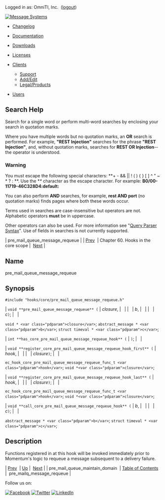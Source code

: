 Logged in as: OmniTI, Inc.  ([logout](https://support.messagesystems.com/logout.php))

[![Message Systems](https://support.messagesystems.com/images/ms-white205.png)](https://support.messagesystems.com/start.php) 

*   [Changelog](https://support.messagesystems.com/start.php?show=changelog)
*   [Documentation](https://support.messagesystems.com/docs/)
*   [Downloads](https://support.messagesystems.com/start.php)

*   [Licenses](https://support.messagesystems.com/license_summary.php)
*   <a href="">Clients</a>
    *   [Support](https://support.messagesystems.com/cs.php)
    *   [Add/Edit](https://support.messagesystems.com/edit_client.php)
    *   [Legal/Products](https://support.messagesystems.com/edit_products.php)
*   [Users](https://support.messagesystems.com/edit_customer.php)

## Search Help

Search for a single word or perform multi-word searches by enclosing your search in quotation marks.

Where you have multiple words but no quotation marks, an **OR** search is performed. For example, **"REST Injection"** searches for the phrase **"REST Injection"**, and, without quotation marks, searches for **REST OR Injection**--the operator is understood.

### Warning

You must escape the following special characters: **+ - && || ! ( ) { } [ ] ^ " ~ * ? : \**. Use the **\** character as the escape character. For example: **B0/00-11719-46C328D4\:default\:**

You can also perform **AND** searches, for example, **rest AND port** (no quotation marks) finds pages where both these words occur.

Terms used in searches are case-insensitive but operators are not. Alphabetic operators **must** be in uppercase.

Other operators can also be used. For more information see "[Query Parser Syntax](https://lucene.apache.org/core/old_versioned_docs/versions/3_0_0/queryparsersyntax.html)". Use of fields in searches is not currently supported.

| pre_mail_queue_message_requeue |
| [Prev](hooks.core.pre_mail_queue_maintain_domain.php)  | Chapter 60. Hooks in the core scope |  [Next](hooks.core.pre_mailq_message_requeue.php) |

<a name="hooks.core.pre_mail_queue_message_requeue"></a>
## Name

pre_mail_queue_message_requeue

## Synopsis

`#include "hooks/core/pre_mail_queue_message_requeue.h"`

| `void **pre_mail_queue_message_requeue** (` | <var class="pdparam">closure</var>, |   |
|   | <var class="pdparam">b</var>, |   |
|   | <var class="pdparam">c</var>`)`; |   |

`void * <var class="pdparam">closure</var>`;
`abstract_message * <var class="pdparam">b</var>`;
`struct timeval * <var class="pdparam">c</var>`;

| `int **has_core_pre_mail_queue_message_requeue_hook** (` | `)`; |   |

| `void **register_core_pre_mail_queue_message_requeue_hook_first** (` | <var class="pdparam">hook</var>, |   |
|   | <var class="pdparam">closure</var>`)`; |   |

`ec_hook_core_pre_mail_queue_message_requeue_func_t <var class="pdparam">hook</var>`;
`void *<var class="pdparam">closure</var>`;

| `void **register_core_pre_mail_queue_message_requeue_hook_last** (` | <var class="pdparam">hook</var>, |   |
|   | <var class="pdparam">closure</var>`)`; |   |

`ec_hook_core_pre_mail_queue_message_requeue_func_t <var class="pdparam">hook</var>`;
`void *<var class="pdparam">closure</var>`;

| `void **call_core_pre_mail_queue_message_requeue_hook** (` | <var class="pdparam">b</var>, |   |
|   | <var class="pdparam">c</var>`)`; |   |

`abstract_message * <var class="pdparam">b</var>`;
`struct timeval * <var class="pdparam">c</var>`;<a name="idp18079200"></a>
## Description

Functions registered in at this hook will be invoked immediately prior to Momentum's logic to requeue a message subsequent to a delivery failure.

| [Prev](hooks.core.pre_mail_queue_maintain_domain.php)  | [Up](hooks.core.php) |  [Next](hooks.core.pre_mailq_message_requeue.php) |
| pre_mail_queue_maintain_domain  | [Table of Contents](index.php) |  pre_mailq_message_requeue |

Follow us on:

[![Facebook](https://support.messagesystems.com/images/icon-facebook.png)](http://www.facebook.com/messagesystems) [![Twitter](https://support.messagesystems.com/images/icon-twitter.png)](http://twitter.com/#!/MessageSystems) [![LinkedIn](https://support.messagesystems.com/images/icon-linkedin.png)](http://www.linkedin.com/company/message-systems)